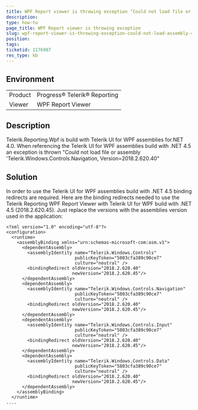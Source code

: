 ```yaml
---
title: WPF Report viewer is throwing exception "Could not load file or assembly 'Telerik.Windows.Controls.Navigation, Version=2018.2.620.40"
description: 
type: how-to
page_title: WPF Report viewer is throwing exception
slug: wpf-report-viewer-is-throwing-exception-could-not-load-assembly-45
position: 
tags: 
ticketid: 1176987
res_type: kb
---
```


## Environment
<table>
	<tr>
		<td>Product</td>
		<td>Progress® Telerik® Reporting</td>
	</tr>
	<tr>
		<td>Viewer</td>
		<td>WPF Report Viewer</td>
	</tr>
</table>

## Description
Telerik.Reporting.Wpf is build with Telerik UI for WPF assemblies for.NET 4.0. When referencing the Telerik UI for WPF assemblies build with .NET 4.5 an exception is thrown "Could not load file or assembly 'Telerik.Windows.Controls.Navigation, Version=2018.2.620.40"

## Solution
In order to use the Telerik UI for WPF assemblies build with .NET 4.5 binding redirects are required. Here are the binding redirects needed to use the Telerik Reporting WPF Report Viewer with Telerik UI for WPF build with .NET 4.5 (2018.2.620.45). Just replace the versions with the assemblies version used in the application:
```
<?xml version="1.0" encoding="utf-8"?>
<configuration>
  <runtime>
    <assemblyBinding xmlns="urn:schemas-microsoft-com:asm.v1">
      <dependentAssembly>
        <assemblyIdentity name="Telerik.Windows.Controls"
                          publicKeyToken="5803cfa389c90ce7"
                          culture="neutral" />
        <bindingRedirect oldVersion="2018.2.620.40"
                         newVersion="2018.2.620.45"/>
      </dependentAssembly>
      <dependentAssembly>
        <assemblyIdentity name="Telerik.Windows.Controls.Navigation"
                          publicKeyToken="5803cfa389c90ce7"
                          culture="neutral" />
        <bindingRedirect oldVersion="2018.2.620.40"
                         newVersion="2018.2.620.45"/>
      </dependentAssembly>
      <dependentAssembly>
        <assemblyIdentity name="Telerik.Windows.Controls.Input"
                          publicKeyToken="5803cfa389c90ce7"
                          culture="neutral" />
        <bindingRedirect oldVersion="2018.2.620.40"
                         newVersion="2018.2.620.45"/>
      </dependentAssembly>
      <dependentAssembly>
        <assemblyIdentity name="Telerik.Windows.Controls.Data"
                          publicKeyToken="5803cfa389c90ce7"
                          culture="neutral" />
        <bindingRedirect oldVersion="2018.2.620.40"
                         newVersion="2018.2.620.45"/>
      </dependentAssembly>
    </assemblyBinding>
  </runtime>
....
```
